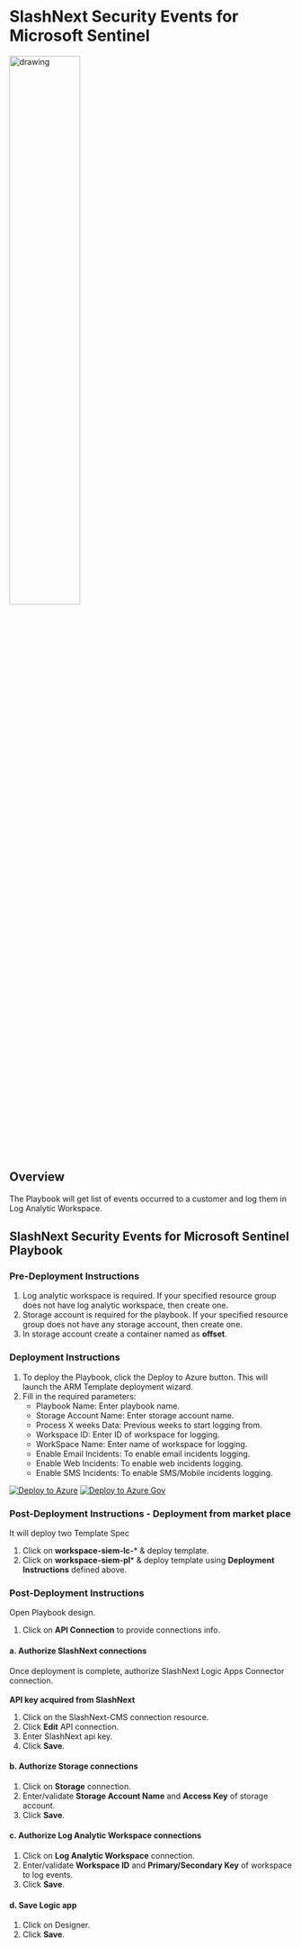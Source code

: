 # SlashNext Security Events for Microsoft Sentinel
<img src="./logo/slashnext-logo.svg" alt="drawing" width="50%"/><br>

## Overview

The Playbook will get list of events occurred to a customer and log them in Log Analytic Workspace.

## SlashNext Security Events for Microsoft Sentinel Playbook 


### Pre-Deployment Instructions
1. Log analytic workspace is required. If your specified resource group does not have log analytic workspace, then create one.
2. Storage account is required for the playbook. If your specified resource group does not have any storage account, then create one.
3. In storage account create a container named as **offset**.

### Deployment Instructions 
1. To deploy the Playbook, click the Deploy to Azure button. This will launch the ARM Template deployment wizard.
2. Fill in the required parameters:
    * Playbook Name: Enter playbook name.
    * Storage Account Name: Enter storage account name.
    * Process X weeks Data: Previous weeks to start logging from.
    * Workspace ID: Enter ID of workspace for logging.
    * WorkSpace Name: Enter name of workspace for logging.
    * Enable Email Incidents: To enable email incidents logging.
    * Enable Web Incidents: To enable web incidents logging.
    * Enable SMS Incidents: To enable SMS/Mobile incidents logging.

[![Deploy to Azure](https://aka.ms/deploytoazurebutton)](https://portal.azure.com/#create/Microsoft.Template/uri/https%3A%2F%2Fraw.githubusercontent.com%2FAzure%2FAzure-Sentinel%2Fmaster%2FSolutions%2FSlashNext%20SIEM%2FPlaybook%2Fazuredeploy.json)
[![Deploy to Azure Gov](https://aka.ms/deploytoazuregovbutton)](https://portal.azure.us/#create/Microsoft.Template/uri/https%3A%2F%2Fraw.githubusercontent.com%2FAzure%2FAzure-Sentinel%2Fmaster%2FSolutions%2FSlashNext%20SIEM%2FPlaybook%2Fazuredeploy.json)

### Post-Deployment Instructions - Deployment from market place
It will deploy two Template Spec
1. Click on **workspace-siem-lc-*** & deploy template.
2. Click on **workspace-siem-pl*** & deploy template using **Deployment Instructions** defined above.

### Post-Deployment Instructions
Open Playbook design.
1. Click on **API Connection** to provide connections info.
#### a. Authorize SlashNext connections

Once deployment is complete, authorize SlashNext Logic Apps Connector connection.<br><br>
**API key acquired from SlashNext**
1. Click on the SlashNext-CMS connection resource.
2. Click **Edit** API connection.
3. Enter SlashNext api key.
4. Click **Save**.

#### b. Authorize Storage connections

1. Click on **Storage** connection.
2. Enter/validate **Storage Account Name** and **Access Key** of storage account.
3. Click **Save**.


#### c. Authorize Log Analytic Workspace connections

1. Click on **Log Analytic Workspace** connection.
2. Enter/validate **Workspace ID** and **Primary/Secondary Key** of workspace to log events.
3. Click **Save**.

#### d. Save Logic app

1. Click on Designer.
2. Click **Save**.